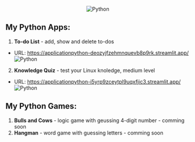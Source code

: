 <div align="center">
  
![Python](https://github.com/RadkaMat/application_python/blob/master/python_picture_small.png)
  
</div>

## My Python Apps:
>
1. **To-do List** - add, show and delete to-dos
- URL: https://applicationpython-deozyjfzehmnquevb8p9rk.streamlit.app/
![Python](https://github.com/RadkaMat/application_python/blob/master/to_do_list_screenshot.PNG)
>
2. **Knowledge Quiz** - test your Linux knoledge, medium level
- URL: https://applicationpython-i5yrp9zceytpl9uqxfjic3.streamlit.app/
![Python](https://github.com/RadkaMat/application_python/blob/master/knowledge_quiz_screenshot2.png)
>
## My Python Games:
>
1. **Bulls and Cows** - logic game with geussing 4-digit number - comming soon
2. **Hangman** - word game with guessing letters - comming soon
